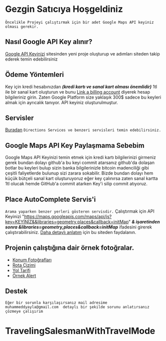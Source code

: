 # Gezgin Satıcıya Hoşgeldiniz
`
Öncelikle Projeyi çalıştırmak için bir adet Google Maps API keyiniz olması gerekir.
`

## Nasıl Google API Key alınır?

[Google API Keyinizi](https://console.cloud.google.com/projectcreat) sitesinden yeni proje oluşturup ve adımları siteden takip ederek temin edebilirsiniz
## Ödeme Yöntemleri

Key için kredi hesabınızdan ***(kredi kartı ve sanal kart olması önemlidir)*** 1tl ile bir sanal kart oluşturun ve bunu [Link a billing account](https://console.cloud.google.com/freetrial/signup/tos?redirectPath=%2Fbilling%2Flinkedaccount%3Fproject%3Dthird-booth-357320&project=959069148173) diyerek hesap bilgileriniz girin. Zaten Google Platform size yaklaşık 300$ sadece bu keyleri almak için ayrıcalık tanıyor. API keyiniz oluşturulmuştur.


## Servisler

[Buradan](https://developers.google.com/maps/documentation/javascript/examples/directions-complex) ``Directions Services ve benzeri servisleri temin edebilirsiniz.
``
## Google Maps API Key Paylaşmama Sebebim

Google Maps API Keyinizi temin etmek için kredi kartı bilgilerinizi girmeniz gerek bundan dolayı github'a bu keyi commit atarsanız github'da dolaşan botlar bu keyleri bulup sizin banka bilgilerinizle bitcoin madenciliği gibi çeşitli faliyetlerde bulunup sizi zarara sokabilir. Bizde bundan dolayı hem küçük bütçeli sanal kart oluşturuyoruz eğer key çalınırsa zaten sanal kartta 1tl olucak hemde GitHub'a commit atarken Key'i silip commit atıyoruz.
## Place AutoComplete Servis'i
`
Arama yaparken benzer yerleri gösteren servisdir.
`
Çalıştırmak için API Keyinizi "https://maps.googleapis.com/maps/api/js?key=KEYİNİZ&&libraries=geometry,places&callback=initMap" ***& işaretinden sonra &libraries=geometry,places&callback=initMap***
ifadesini girerek çalıştırabilirsiniz.
[Daha detaylı anlatım](https://developers.google.com/maps/documentation/javascript/examples/places-autocomplete) için bu siteden faydalanın.

## Projenin çalıştığına dair örnek fotoğralar.


* [Konum Fotoğrafları](https://www.hizliresim.com/p6wk4e5) 
* [Rota Çizimi](https://www.hizliresim.com/jud852i) 
* [Yol Tarifi](https://www.hizliresim.com/sfwqkd5)
* [Örnek Alert](https://www.hizliresim.com/1sbbr1p)

## Destek
``
Eğer bir sorunla karşılaşırsanız mail adresime muhammeddyayla@gmail.com  detaylı bir şekilde sorunu anlatırsanız çözmeye çalışırım
``


# TravelingSalesmanWithTravelMode
